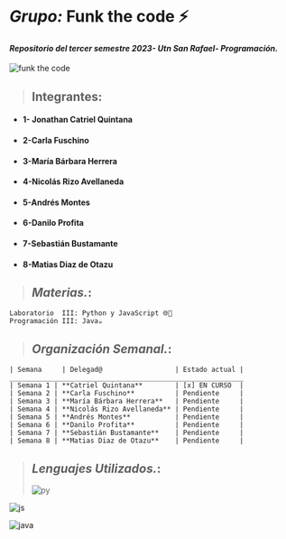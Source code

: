 # _Grupo:_ **Funk the code** ⚡

#### _Repositorio del tercer semestre 2023- Utn San Rafael- Programación._

![funk the code](https://media4.giphy.com/media/v1.Y2lkPTc5MGI3NjExMjIxZTQ1MGFiMWZhNjgzNWY0NjM5NmM5YTU4MmYwMDBiMGJkYTY1ZSZjdD1n/FoVzfcqCDSb7zCynOp/giphy.gif)

> ## **Integrantes**:

- #### 1- Jonathan Catriel Quintana
- #### 2-Carla Fuschino
- #### 3-María Bárbara Herrera
- #### 4-Nicolás Rizo Avellaneda
- #### 5-Andrés Montes
- #### 6-Danilo Profita
- #### 7-Sebastián Bustamante
- #### 8-Matias Diaz de Otazu

> ## _Materias._:

```
Laboratorio  III: Python y JavaScript 🌐🐍
Programación III: Java☕
```

> ## _Organización Semanal._:

```
| Semana     | Delegad@                  | Estado actual |
__________________________________________________________
| Semana 1 | **Catriel Quintana**        | [x] EN CURSO  |
| Semana 2 | **Carla Fuschino**          | Pendiente     |
| Semana 3 | **María Bárbara Herrera**   | Pendiente     |
| Semana 4 | **Nicolás Rizo Avellaneda** | Pendiente     |
| Semana 5 | **Andrés Montes**           | Pendiente     |
| Semana 6 | **Danilo Profita**          | Pendiente     |
| Semana 7 | **Sebastián Bustamante**    | Pendiente     |
| Semana 8 | **Matias Diaz de Otazu**    | Pendiente     |
```

> ## _Lenguajes Utilizados._:
>
> ![py](https://media4.giphy.com/media/coxQHKASG60HrHtvkt/giphy.gif?cid=ecf05e47vscbxnqi6yxok229ruj0sc0xhakpf7wc4n8ob62l&rid=giphy.gif&ct=g.gif)

![js](https://www.disenowebwordpress.com/wp-content/uploads/2018/08/animationJS.gif)

![java](https://camo.githubusercontent.com/7eb44783ce417ae7261fbcea3b9aa6a71a281326b36e62becd958a685e3b3ab0/68747470733a2f2f6d69726f2e6d656469756d2e636f6d2f6d61782f3634302f312a6c684f617833635a4154475a774568473075545952412e676966)
